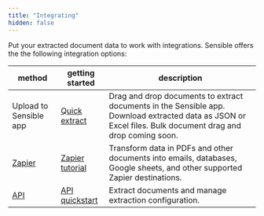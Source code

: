 ```yaml
---
title: "Integrating"
hidden: false
---
```


Put your extracted document data to work with integrations. Sensible offers the the following integration options: 

| method                         | getting started                           | description                                                  |
| ------------------------------ | ----------------------------------------- | ------------------------------------------------------------ |
| Upload to Sensible app         | [Quick extract](doc:excel)                | Drag and drop documents to extract documents in the Sensible app. Download extracted data as JSON or Excel files. Bulk document drag and drop coming soon. |
| [Zapier](doc:zapier)           | [Zapier tutorial](zapier-getting-started) | Transform data in PDFs and other documents into emails, databases, Google sheets, and other supported Zapier destinations. |
| [API](ref:hoosing-an-endpoint) | [API quickstart](doc:quickstart)          | Extract documents and manage extraction configuration.       |

